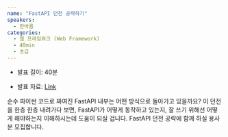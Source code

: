 ```yaml
---
name: "FastAPI 던전 공략하기"
speakers:
  - 한바름
categories:
  - 웹 프레임워크 (Web Framework)
  - 40min
  - 초급
---
```


- 발표 길이: 40분

- 발표 자료: [Link](https://drive.google.com/file/d/14kKdTtI61rOQ3uSzaaqJkQrVTmBDpiZe/view)

순수 파이썬 코드로 짜여진 FastAPI 내부는 어떤 방식으로 돌아가고 있을까요?
이 던전을 한층 한층 내려가다 보면, FastAPI가 어떻게 동작하고 있는지, 잘 쓰기 위해선 어떻게 해야하는지 이해하시는데 도움이 되실 겁니다. 
FastAPI 던전 공략에 함께 하실 용사분 모집합니다.
